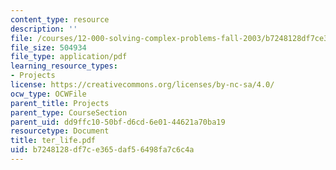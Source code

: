 ```yaml
---
content_type: resource
description: ''
file: /courses/12-000-solving-complex-problems-fall-2003/b7248128df7ce365daf56498fa7c6c4a_ter_life.pdf
file_size: 504934
file_type: application/pdf
learning_resource_types:
- Projects
license: https://creativecommons.org/licenses/by-nc-sa/4.0/
ocw_type: OCWFile
parent_title: Projects
parent_type: CourseSection
parent_uid: dd9ffc10-50bf-d6cd-6e01-44621a70ba19
resourcetype: Document
title: ter_life.pdf
uid: b7248128-df7c-e365-daf5-6498fa7c6c4a
---
```

